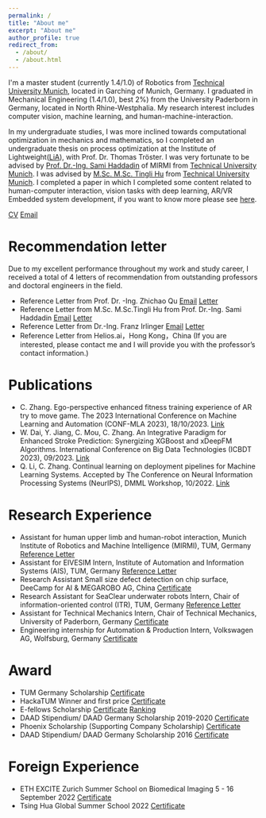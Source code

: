 ```yaml
---
permalink: /
title: "About me"
excerpt: "About me"
author_profile: true
redirect_from: 
  - /about/
  - /about.html
---
```


I'm a master student (currently 1.4/1.0) of Robotics from [Technical University Munich](https://www.tum.de/), located in Garching of Munich, Germany. I graduated in Mechanical Engineering (1.4/1.0), best 2%) from the University Paderborn in Germany, located in North Rhine-Westphalia. My research interest includes computer vision, machine learning, and human-machine-interaction.

In my undergraduate studies, I was more inclined towards computational optimization in mechanics and mathematics, so I completed an undergraduate thesis on process optimization at the Institute of Lightweight([LiA](https://mb.uni-paderborn.de/leichtbau)), with Prof. Dr. Thomas Tröster. I was very fortunate to be advised by [Prof. Dr.-Ing. Sami Haddadin](https://www.professoren.tum.de/en/haddadin-sami) of MIRMI from [Technical University Munich](https://www.tum.de/). I was advised by [M.Sc. M.Sc. Tingli Hu](https://www.mirmi.tum.de/mirmi/team/hu-tingli/) from [Technical University Munich](https://www.tum.de/). I completed a paper in which I completed some content related to human-computer interaction, vision tasks with deep learning, AR/VR Embedded system development, if you want to know more please see [here](https://arxiv.org/abs/2310.13698).

[CV](../assets/CurriculumVitae.pdf)
[Email](mailto:zcygeren@gmail.com)

Recommendation letter 
======
Due to my excellent performance throughout my work and study career, I received a total of 4 letters of recommendation from outstanding professors and doctoral engineers in the field.
 - Reference Letter from Prof. Dr. -Ing. Zhichao Qu [Email](mailto:quzhichao@qust.edu.cn) [Letter](../images/1.png)
 - Reference Letter from M.Sc. M.Sc.Tingli Hu from Prof. Dr.-Ing. Sami Haddadin [Email](mailto:tingli.hu@tum.de) [Letter](../images/2.png)
 - Reference Letter from Dr.-Ing. Franz Irlinger [Email](mailto:irlinger@tum.de.) [Letter](../assets/3.pdf)
 - Reference Letter from Helios.ai，Hong Kong，China (If you are interested, please contact me and I will provide you with the professor’s contact information.)

Publications
======
- C. Zhang. Ego-perspective enhanced fitness training experience of AR try to move game. The 2023 International Conference on Machine Learning and Automation (CONF-MLA 2023), 18/10/2023. [Link](https://arxiv.org/pdf/2310.13698.pdf)
- W. Dai, Y. Jiang, C. Mou, C. Zhang. An Integrative Paradigm for Enhanced Stroke Prediction: Synergizing XGBoost and xDeepFM Algorithms. International Conference on Big Data Technologies (ICBDT 2023), 09/2023. [Link](https://arxiv.org/pdf/2310.16430.pdf)
- Q. Li, C. Zhang. Continual learning on deployment pipelines for Machine Learning Systems. Accepted by The Conference on Neural Information Processing Systems (NeurIPS), DMML Workshop, 10/2022. [Link](https://arxiv.org/pdf/2212.02659.pdf)


Research Experience
======
* Assistant for human upper limb and human-robot interaction, Munich Institute of Robotics and Machine Intelligence (MIRMI), TUM, Germany [Reference Letter](../images/research1.png)
* Assistant for EIVESIM Intern, Institute of Automation and Information Systems (AIS), TUM, Germany [Reference Letter](../assets/Anhang.df)
* Research Assistant Small size defect detection on chip surface, DeeCamp for AI & MEGAROBO AG, China [Certificate](../assets/certificate2.pdf)
* Research Assistant for SeaClear underwater robots Intern, Chair of information-oriented control (ITR), TUM, Germany [Reference Letter](../assets/certificate3.pdf)
* Assistant for Technical Mechanics Intern, Chair of Technical Mechanics, University of Paderborn, Germany [Certificate](../assets/certificate4.pdf)
* Engineering internship for Automation & Production Intern, Volkswagen AG, Wolfsburg, Germany [Certificate](../assets/certificate5.pdf)

Award
======
 - TUM Germany Scholarship [Certificate](../images/WechatIMG102.png)
 - HackaTUM Winner and first price [Certificate](../assets/hacka1.pdf)
 - E-fellows Scholarship [Certificate](../assets/confirmation.pdf) [Ranking](../assets/Ranking.pdf)
 - DAAD Stipendium/ DAAD Germany Scholarship 2019-2020 [Certificate](../assets/10.pdf)
 - Phoenix Scholarship (Supporting Company Scholarship) [Certificate](../assets/13.pdf)
 - DAAD Stipendium/ DAAD Germany Scholarship 2016 [Certificate](../assets/12.pdf)

Foreign Experience
======
- ETH EXCITE Zurich Summer School on Biomedical Imaging 5 - 16 September 2022 [Certificate](../assets/ETH.pdf)
- Tsing Hua Global Summer School 2022 [Certificate](../assets/GSS4_30.pdf)
